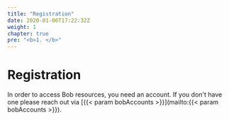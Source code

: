 ```yaml
---
title: "Registration"
date: 2020-01-06T17:22:32Z
weight: 1
chapter: true
pre: "<b>1. </b>"
---
```


# Registration
In order to access Bob resources, you need an account. If you don't have one please reach out via [{{< param bobAccounts >}}](mailto:{{< param bobAccounts >}}).







